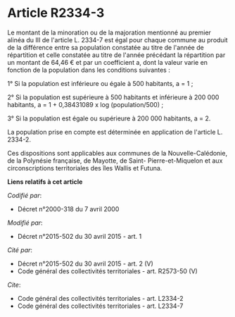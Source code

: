 # Article R2334-3

Le montant de la minoration ou de la majoration mentionné au premier alinéa du III de l'article L. 2334-7 est égal pour
chaque commune au produit de la différence entre sa population constatée au titre de l'année de répartition et celle
constatée au titre de l'année précédant la répartition par un montant de 64,46 € et par un coefficient a, dont la valeur
varie en fonction de la population dans les conditions suivantes : 

1° Si la population est inférieure ou égale à 500 habitants, a = 1 ; 

2° Si la population est supérieure à 500 habitants et inférieure à 200 000 habitants, a = 1 + 0,38431089 x log
(population/500) ; 

3° Si la population est égale ou supérieure à 200 000 habitants, a = 2. 

La population prise en compte est déterminée en application de l'article L. 2334-2. 

Ces dispositions sont applicables aux communes de la Nouvelle-Calédonie, de la Polynésie française, de Mayotte, de Saint-
Pierre-et-Miquelon et aux circonscriptions territoriales des îles Wallis et Futuna.

**Liens relatifs à cet article**

_Codifié par_:

  - Décret n°2000-318 du 7 avril 2000

_Modifié par_:

  - Décret n°2015-502 du 30 avril 2015 - art. 1

_Cité par_:

  - Décret n°2015-502 du 30 avril 2015 - art. 2 (V)
  - Code général des collectivités territoriales - art. R2573-50 (V)

_Cite_:

  - Code général des collectivités territoriales - art. L2334-2
  - Code général des collectivités territoriales - art. L2334-7
